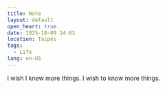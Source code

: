 ```yaml
---
title: Note
layout: default
open_heart: true
date: 2025-10-09 14:03
location: Taipei
tags: 
  - Life
lang: en-US
---
```


I wish I knew more things. I wish to know more things.
